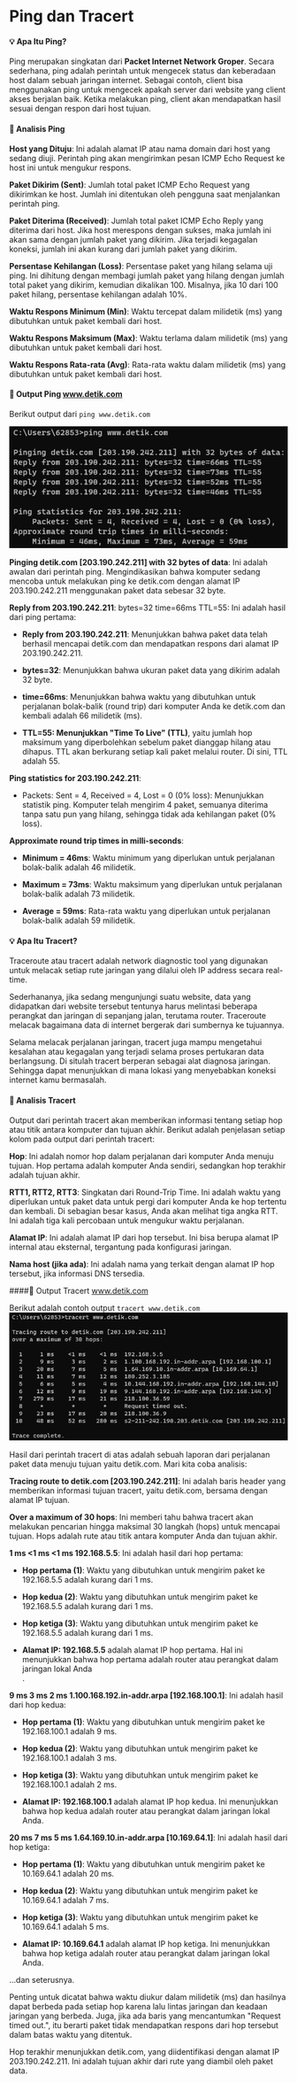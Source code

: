 # Ping dan Tracert

#### :bulb: Apa Itu Ping?
Ping merupakan singkatan dari **Packet Internet Network Groper**. Secara sederhana, ping adalah perintah untuk mengecek status dan keberadaan host dalam sebuah jaringan internet. Sebagai contoh, client bisa menggunakan ping untuk mengecek apakah server dari website yang client akses berjalan baik. Ketika melakukan ping, client akan mendapatkan hasil sesuai dengan respon dari host tujuan.

#### :memo: Analisis Ping
**Host yang Dituju**: Ini adalah alamat IP atau nama domain dari host yang sedang diuji. Perintah ping akan mengirimkan pesan ICMP Echo Request ke host ini untuk mengukur respons.<br>

**Paket Dikirim (Sent)**: Jumlah total paket ICMP Echo Request yang dikirimkan ke host. Jumlah ini ditentukan oleh pengguna saat menjalankan perintah ping.<br>

**Paket Diterima (Received)**: Jumlah total paket ICMP Echo Reply yang diterima dari host. Jika host merespons dengan sukses, maka jumlah ini akan sama dengan jumlah paket yang dikirim. Jika terjadi kegagalan koneksi, jumlah ini akan kurang dari jumlah paket yang dikirim.<br>

**Persentase Kehilangan (Loss)**: Persentase paket yang hilang selama uji ping. Ini dihitung dengan membagi jumlah paket yang hilang dengan jumlah total paket yang dikirim, kemudian dikalikan 100. Misalnya, jika 10 dari 100 paket hilang, persentase kehilangan adalah 10%.<br>

**Waktu Respons Minimum (Min)**: Waktu tercepat dalam milidetik (ms) yang dibutuhkan untuk paket kembali dari host.<br>

**Waktu Respons Maksimum (Max)**: Waktu terlama dalam milidetik (ms) yang dibutuhkan untuk paket kembali dari host.<br>

**Waktu Respons Rata-rata (Avg)**: Rata-rata waktu dalam milidetik (ms) yang dibutuhkan untuk paket kembali dari host.<br>

#### :memo: Output Ping www.detik.com
Berikut output dari ```ping www.detik.com``` <br>

![Ping](./assets/ping.png) <br>

**Pinging detik.com [203.190.242.211] with 32 bytes of data**: Ini adalah awalan dari perintah ping. Mengindikasikan bahwa komputer sedang mencoba untuk melakukan ping ke detik.com dengan alamat IP 203.190.242.211 menggunakan paket data sebesar 32 byte.<br>

**Reply from 203.190.242.211**: bytes=32 time=66ms TTL=55: Ini adalah hasil dari ping pertama:<br>

- **Reply from 203.190.242.211**: Menunjukkan bahwa paket data telah berhasil mencapai detik.com dan mendapatkan respons dari alamat IP 203.190.242.211.<br>

- **bytes=32**: Menunjukkan bahwa ukuran paket data yang dikirim adalah 32 byte.<br>

- **time=66ms**: Menunjukkan bahwa waktu yang dibutuhkan untuk perjalanan bolak-balik (round trip) dari komputer Anda ke detik.com dan kembali adalah 66 milidetik (ms).<br>

- **TTL=55: Menunjukkan "Time To Live" (TTL)**, yaitu jumlah hop maksimum yang diperbolehkan sebelum paket dianggap hilang atau dihapus. TTL akan berkurang setiap kali paket melalui router. Di sini, TTL adalah 55.<br>

**Ping statistics for 203.190.242.211**:
- Packets: Sent = 4, Received = 4, Lost = 0 (0% loss): Menunjukkan statistik ping. Komputer telah mengirim 4 paket, semuanya diterima tanpa satu pun yang hilang, sehingga tidak ada kehilangan paket (0% loss).<br>

**Approximate round trip times in milli-seconds**:

- **Minimum = 46ms**: Waktu minimum yang diperlukan untuk perjalanan bolak-balik adalah 46 milidetik.<br>

- **Maximum = 73ms**: Waktu maksimum yang diperlukan untuk perjalanan bolak-balik adalah 73 milidetik.<br>

- **Average = 59ms**: Rata-rata waktu yang diperlukan untuk perjalanan bolak-balik adalah 59 milidetik.<br>

#### :bulb: Apa Itu Tracert?
Traceroute atau tracert adalah network diagnostic tool yang digunakan untuk melacak setiap rute jaringan yang dilalui oleh IP address secara real-time.

Sederhananya, jika sedang mengunjungi suatu website, data yang didapatkan dari website tersebut tentunya harus melintasi beberapa perangkat dan jaringan di sepanjang jalan, terutama router. Traceroute melacak bagaimana data di internet bergerak dari sumbernya ke tujuannya.

Selama melacak perjalanan jaringan, tracert juga mampu mengetahui kesalahan atau kegagalan yang terjadi selama proses pertukaran data berlangsung. Di situlah tracert berperan sebagai alat diagnosa jaringan. Sehingga dapat menunjukkan di mana lokasi yang menyebabkan koneksi internet kamu bermasalah.

#### :memo: Analisis Tracert

Output dari perintah tracert akan memberikan informasi tentang setiap hop atau titik antara komputer dan tujuan akhir. Berikut adalah penjelasan setiap kolom pada output dari perintah tracert:<br>

**Hop**: Ini adalah nomor hop dalam perjalanan dari komputer Anda menuju tujuan. Hop pertama adalah komputer Anda sendiri, sedangkan hop terakhir adalah tujuan akhir.<br>

**RTT1, RTT2, RTT3**: Singkatan dari Round-Trip Time. Ini adalah waktu yang diperlukan untuk paket data untuk pergi dari komputer Anda ke hop tertentu dan kembali. Di sebagian besar kasus, Anda akan melihat tiga angka RTT. Ini adalah tiga kali percobaan untuk mengukur waktu perjalanan.<br>

**Alamat IP**: Ini adalah alamat IP dari hop tersebut. Ini bisa berupa alamat IP internal atau eksternal, tergantung pada konfigurasi jaringan.<br>

**Nama host (jika ada)**: Ini adalah nama yang terkait dengan alamat IP hop tersebut, jika informasi DNS tersedia.<br>

####:memo: Output Tracert www.detik.com

Berikut adalah contoh output ```tracert www.detik.com``` <br>
![Tracert](./assets/tracert.png) <br>

Hasil dari perintah tracert di atas adalah sebuah laporan dari perjalanan paket data menuju tujuan yaitu detik.com. Mari kita coba analisis:<br>

**Tracing route to detik.com [203.190.242.211]**: Ini adalah baris header yang memberikan informasi tujuan tracert, yaitu detik.com, bersama dengan alamat IP tujuan.<br>

**Over a maximum of 30 hops**: Ini memberi tahu bahwa tracert akan melakukan pencarian hingga maksimal 30 langkah (hops) untuk mencapai tujuan. Hops adalah rute atau titik antara komputer Anda dan tujuan akhir.<br>

**1 ms <1 ms <1 ms 192.168.5.5**: Ini adalah hasil dari hop pertama:<br>

- **Hop pertama (1)**: Waktu yang dibutuhkan untuk mengirim paket ke 192.168.5.5 adalah kurang dari 1 ms.<br>

- **Hop kedua (2)**: Waktu yang dibutuhkan untuk mengirim paket ke 192.168.5.5 adalah kurang dari 1 ms.<br>

- **Hop ketiga (3)**: Waktu yang dibutuhkan untuk mengirim paket ke 192.168.5.5 adalah kurang dari 1 ms.<br>

- **Alamat IP: 192.168.5.5** adalah alamat IP hop pertama. Hal ini menunjukkan bahwa hop pertama adalah router atau perangkat dalam jaringan lokal Anda<br>.

**9 ms 3 ms 2 ms 1.100.168.192.in-addr.arpa [192.168.100.1]**: Ini adalah hasil dari hop kedua:<br>

- **Hop pertama (1)**: Waktu yang dibutuhkan untuk mengirim paket ke 192.168.100.1 adalah 9 ms.<br>

- **Hop kedua (2)**: Waktu yang dibutuhkan untuk mengirim paket ke 192.168.100.1 adalah 3 ms.<br>

- **Hop ketiga (3)**: Waktu yang dibutuhkan untuk mengirim paket ke 192.168.100.1 adalah 2 ms.<br>

- **Alamat IP: 192.168.100.1** adalah alamat IP hop kedua. Ini menunjukkan bahwa hop kedua adalah router atau perangkat dalam jaringan lokal Anda.<br>

**20 ms 7 ms 5 ms 1.64.169.10.in-addr.arpa [10.169.64.1]**: Ini adalah hasil dari hop ketiga:<br>

- **Hop pertama (1)**: Waktu yang dibutuhkan untuk mengirim paket ke 10.169.64.1 adalah 20 ms.<br>

- **Hop kedua (2)**: Waktu yang dibutuhkan untuk mengirim paket ke 10.169.64.1 adalah 7 ms.<br>

- **Hop ketiga (3)**: Waktu yang dibutuhkan untuk mengirim paket ke 10.169.64.1 adalah 5 ms.<br>

- **Alamat IP: 10.169.64.1** adalah alamat IP hop ketiga. Ini menunjukkan bahwa hop ketiga adalah router atau perangkat dalam jaringan lokal Anda.<br>

...dan seterusnya.<br>

Penting untuk dicatat bahwa waktu diukur dalam milidetik (ms) dan hasilnya dapat berbeda pada setiap hop karena lalu lintas jaringan dan keadaan jaringan yang berbeda. Juga, jika ada baris yang mencantumkan "Request timed out.", itu berarti paket tidak mendapatkan respons dari hop tersebut dalam batas waktu yang ditentuk.<br>

Hop terakhir menunjukkan detik.com, yang diidentifikasi dengan alamat IP 203.190.242.211. Ini adalah tujuan akhir dari rute yang diambil oleh paket data.<br>